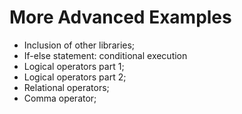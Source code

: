 # More Advanced Examples

- Inclusion of other libraries;
- If-else statement: conditional execution
- Logical operators part 1;
- Logical operators part 2;
- Relational operators;
- Comma operator;
